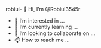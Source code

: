 robiul- 👋 Hi, I’m @Robiul3545r
- 👀 I’m interested in ...
- 🌱 I’m currently learning ...
- 💞️ I’m looking to collaborate on ...
- 📫 How to reach me ...

<!---
Robiul3545r/Robiul3545r is a ✨ special ✨ repository because its `README.md` (this file) appears on your GitHub profile.
You can click the Preview link to take a look at your changes.
--->
